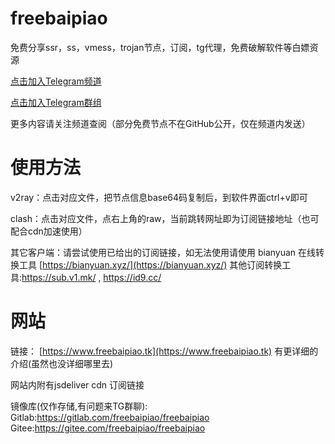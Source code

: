 # freebaipiao
免费分享ssr，ss，vmess，trojan节点，订阅，tg代理，免费破解软件等白嫖资源

[点击加入Telegram频道](https://t.me/freebaipiao)

[点击加入Telegram群组](https://t.me/aifxproxy)

更多内容请关注频道查阅（部分免费节点不在GitHub公开，仅在频道内发送）

# 使用方法
v2ray：点击对应文件，把节点信息base64码复制后，到软件界面ctrl+v即可

clash：点击对应文件，点右上角的raw，当前跳转网址即为订阅链接地址（也可配合cdn加速使用）

其它客户端：请尝试使用已给出的订阅链接，如无法使用请使用 bianyuan 在线转换工具 [https://bianyuan.xyz/](https://bianyuan.xyz/)
其他订阅转换工具:https://sub.v1.mk/  ,  https://id9.cc/

# 网站
链接： [https://www.freebaipiao.tk](https://www.freebaipiao.tk)
有更详细的介绍(虽然也没详细哪里去)

网站内附有jsdeliver cdn 订阅链接

镜像库(仅作存储,有问题来TG群聊):
Gitlab:https://gitlab.com/freebaipiao/freebaipiao
Gitee:https://gitee.com/freebaipiao/freebaipiao

